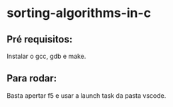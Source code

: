 # sorting-algorithms-in-c
## Pré requisitos:
Instalar o gcc, gdb e make.

## Para rodar:
Basta apertar f5 e usar a launch task da pasta vscode.
